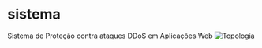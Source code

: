 # sistema
Sistema de Proteção contra ataques DDoS em Aplicações Web
![Topologia](https://github.com/dstelman/sistema/topologia.png)
